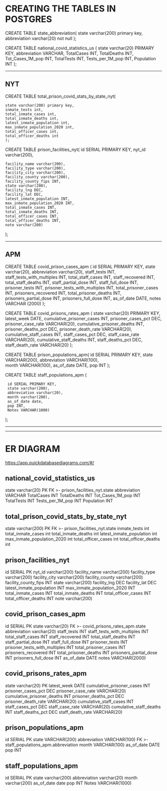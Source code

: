 
# CREATING THE TABLES IN POSTGRES


CREATE TABLE state_abbreviation(
	state varchar(200) primary key,
	abbreviation varchar(20) not null
);



CREATE TABLE national_covid_statistics_us (
	state varchar(20) PRIMARY KEY,
	abbreviation VARCHAR,
	TotalCases INT,
	TotalDeaths INT,
	Tot_Cases_1M_pop  INT,
	TotalTests INT,
	Tests_per_1M_pop INT,
	Population INT
);

---
## NYT 


CREATE TABLE total_prison_covid_stats_by_state_nyt(

	state varchar(200) primary key,
	inmate_tests int,
	total_inmate_cases int,
	total_inmate_deaths int,
	latest_inmate_population int,
	max_inmate_population_2020 int,
	total_officer_cases int,
	total_officer_deaths int
	);



CREATE TABLE prison_facilities_nyt( 
	id SERIAL PRIMARY KEY,
	nyt_id varchar(200), 

	facility_name varchar(200), 
	facility_type varchar(200), 
	facility_city varchar(200),
    facility_county varchar(200), 
	facility_county_fips INT, 
	state varchar(200), 
	facility_lng DEC,
    facility_lat DEC, 
	latest_inmate_population INT,
    max_inmate_population_2020 INT, 
	total_inmate_cases INT,
    total_inmate_deaths INT,
	total_officer_cases INT, 
	total_officer_deaths INT,
    note varchar(200)
);


---
## APM


CREATE TABLE covid_prison_cases_apm (
	id SERIAL PRIMARY KEY,
	state varchar(20),
	abbreviation varchar(20),
	staff_tests INT,
	staff_tests_with_multiples INT,
	total_staff_cases INT,
	staff_recovered INT,
	total_staff_deaths INT,
	staff_partial_dose INT,
	staff_full_dose INT,
	prisoner_tests INT,
	prisoner_tests_with_multiples INT,
	total_prisoner_cases INT,
	prisoners_recovered INT,
	total_prisoner_deaths INT,
	prisoners_partial_dose INT,
	prisoners_full_dose INT,
	as_of_date DATE,
	notes VARCHAR (2000)
);



CREATE TABLE covid_prisons_rates_apm (
	state varchar(20) PRIMARY KEY,
	latest_week DATE,
	cumulative_prisoner_cases INT,
	prisoner_cases_pct DEC,
	prisoner_case_rate VARCHAR(20),
	cumulative_prisoner_deaths INT,
	prisoner_deaths_pct DEC,
	prisoner_death_rate VARCHAR(20),
	cumulative_staff_cases INT,
	staff_cases_pct DEC,
	staff_case_rate VARCHAR(20),
	cumulative_staff_deaths INT,
	staff_deaths_pct DEC,
	staff_death_rate VARCHAR(20)
);



CREATE TABLE prison_populations_apm( 
	id SERIAL PRIMARY KEY,
	state VARCHAR(200),
	abbreviation VARCHAR(100),	
	month VARCHAR(100),
	as_of_date DATE,
	pop INT
);


CREATE TABLE staff_populations_apm (

	 id SERIAL PRIMARY KEY, 
	 state varchar(200),
	 abbreviation varchar(20),
	 month varchar(200),
	 as_of_date date,
	 pop INT,
	 Notes VARCHAR(1000)
);


---
---

# ER DIAGRAM

https://app.quickdatabasediagrams.com/#/ 


national_covid_statistics_us 
--
state varchar(20) PK FK >- prison_facilities_nyt.state
abbreviation VARCHAR
TotalCases INT
TotalDeaths INT
Tot_Cases_1M_pop INT
TotalTests INT
Tests_per_1M_pop INT
Population INT


total_prison_covid_stats_by_state_nyt
--
state varchar(200) PK FK >- prison_facilities_nyt.state
inmate_tests int
total_inmate_cases int
total_inmate_deaths int
latest_inmate_population int
max_inmate_population_2020 int
total_officer_cases int
total_officer_deaths int


prison_facilities_nyt
--
id SERIAL PK
nyt_id varchar(200)
facility_name varchar(200)
facility_type varchar(200)
facility_city varchar(200)
facility_county varchar(200)
facility_county_fips INT
state varchar(200)
facility_lng DEC
facility_lat DEC
latest_inmate_population INT
max_inmate_population_2020 INT
total_inmate_cases INT
total_inmate_deaths INT
total_officer_cases INT
total_officer_deaths INT
note varchar(200)


covid_prison_cases_apm
--
id SERIAL PK
state varchar(20) FK >- covid_prisons_rates_apm.state
abbreviation varchar(20)
staff_tests INT
staff_tests_with_multiples INT
total_staff_cases INT
staff_recovered INT
total_staff_deaths INT
staff_partial_dose INT
staff_full_dose INT
prisoner_tests INT
prisoner_tests_with_multiples INT
total_prisoner_cases INT
prisoners_recovered INT
total_prisoner_deaths INT
prisoners_partial_dose INT
prisoners_full_dose INT
as_of_date DATE
notes VARCHAR(2000)


covid_prisons_rates_apm
--
state varchar(20) PK
latest_week DATE
cumulative_prisoner_cases INT
prisoner_cases_pct DEC
prisoner_case_rate VARCHAR(20)
cumulative_prisoner_deaths INT
prisoner_deaths_pct DEC
prisoner_death_rate VARCHAR(20)
cumulative_staff_cases INT
staff_cases_pct DEC
staff_case_rate VARCHAR(20)
cumulative_staff_deaths INT
staff_deaths_pct DEC
staff_death_rate VARCHAR(20)


prison_populations_apm
--
id SERIAL PK
state VARCHAR(200)
abbreviation VARCHAR(100) FK >- staff_populations_apm.abbreviation
month VARCHAR(100)
as_of_date DATE
pop INT


staff_populations_apm
--
id SERIAL PK
state varchar(200)
abbreviation varchar(20)
month varchar(200)
as_of_date date
pop INT
Notes VARCHAR(1000)


